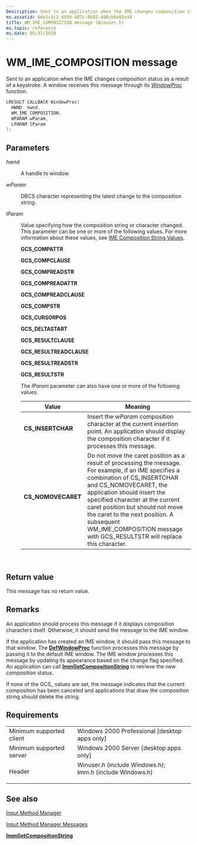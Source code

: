 ```yaml
---
Description: Sent to an application when the IME changes composition status as a result of a keystroke. A window receives this message through its WindowProc function.
ms.assetid: 6de1c4c2-d910-487c-8b82-408cb6e02c44
title: WM_IME_COMPOSITION message (Winuser.h)
ms.topic: reference
ms.date: 05/31/2018
---
```


# WM\_IME\_COMPOSITION message

Sent to an application when the IME changes composition status as a result of a keystroke. A window receives this message through its [*WindowProc*](/previous-versions/windows/desktop/legacy/ms633573(v=vs.85)) function.


```C++
LRESULT CALLBACK WindowProc(
  HWND  hwnd,     
  WM_IME_COMPOSITION,   
  WPARAM wParam,
  LPARAM lParam          
);
```



## Parameters

<dl> <dt>

*hwnd* 
</dt> <dd>

A handle to window.

</dd> <dt>

*wParam* 
</dt> <dd>

DBCS character representing the latest change to the composition string.

</dd> <dt>

*lParam* 
</dt> <dd>

Value specifying how the composition string or character changed. This parameter can be one or more of the following values. For more information about these values, see [IME Composition String Values](ime-composition-string-values.md).

<dl><span id="GCS_COMPATTR"></span><span id="gcs_compattr"></span><dt>

**GCS\_COMPATTR**
</dt><span id="GCS_COMPCLAUSE"></span><span id="gcs_compclause"></span><dt>

**GCS\_COMPCLAUSE**
</dt><span id="GCS_COMPREADSTR"></span><span id="gcs_compreadstr"></span><dt>

**GCS\_COMPREADSTR**
</dt><span id="GCS_COMPREADATTR"></span><span id="gcs_compreadattr"></span><dt>

**GCS\_COMPREADATTR**
</dt><span id="GCS_COMPREADCLAUSE"></span><span id="gcs_compreadclause"></span><dt>

**GCS\_COMPREADCLAUSE**
</dt><span id="GCS_COMPSTR"></span><span id="gcs_compstr"></span><dt>

**GCS\_COMPSTR**
</dt><span id="GCS_CURSORPOS"></span><span id="gcs_cursorpos"></span><dt>

**GCS\_CURSORPOS**
</dt><span id="GCS_DELTASTART"></span><span id="gcs_deltastart"></span><dt>

**GCS\_DELTASTART**
</dt><span id="GCS_RESULTCLAUSE"></span><span id="gcs_resultclause"></span><dt>

**GCS\_RESULTCLAUSE**
</dt><span id="GCS_RESULTREADCLAUSE"></span><span id="gcs_resultreadclause"></span><dt>

**GCS\_RESULTREADCLAUSE**
</dt><span id="GCS_RESULTREADSTR"></span><span id="gcs_resultreadstr"></span><dt>

**GCS\_RESULTREADSTR**
</dt><span id="GCS_RESULTSTR"></span><span id="gcs_resultstr"></span><dt>

**GCS\_RESULTSTR**
</dt> </dl>

The *lParam* parameter can also have one or more of the following values.



| Value                                                                                                                                                            | Meaning                                                                                                                                                                                                                                                                                                                                                                                                   |
|------------------------------------------------------------------------------------------------------------------------------------------------------------------|-----------------------------------------------------------------------------------------------------------------------------------------------------------------------------------------------------------------------------------------------------------------------------------------------------------------------------------------------------------------------------------------------------------|
| <span id="CS_INSERTCHAR"></span><span id="cs_insertchar"></span><dl> <dt>**CS\_INSERTCHAR**</dt> </dl>    | Insert the *wParam* composition character at the current insertion point. An application should display the composition character if it processes this message.<br/>                                                                                                                                                                                                                                |
| <span id="CS_NOMOVECARET"></span><span id="cs_nomovecaret"></span><dl> <dt>**CS\_NOMOVECARET**</dt> </dl> | Do not move the caret position as a result of processing the message. For example, if an IME specifies a combination of CS\_INSERTCHAR and CS\_NOMOVECARET, the application should insert the specified character at the current caret position but should not move the caret to the next position. A subsequent WM\_IME\_COMPOSITION message with GCS\_RESULTSTR will replace this character.<br/> |



 

</dd> </dl>

## Return value

This message has no return value.

## Remarks

An application should process this message if it displays composition characters itself. Otherwise, it should send the message to the IME window.

If the application has created an IME window, it should pass this message to that window. The [**DefWindowProc**](/windows/desktop/api/winuser/nf-winuser-defwindowproca)  function processes this message by passing it to the default IME window. The IME window processes this message by updating its appearance based on the change flag specified. An application can call [**ImmGetCompositionString**](/windows/desktop/api/Imm/nf-imm-immgetcompositionstringa) to retrieve the new composition status.

If none of the GCS\_ values are set, the message indicates that the current composition has been canceled and applications that draw the composition string should delete the string.

## Requirements



|                                     |                                                                                                                                                                                           |
|-------------------------------------|-------------------------------------------------------------------------------------------------------------------------------------------------------------------------------------------|
| Minimum supported client<br/> | Windows 2000 Professional \[desktop apps only\]<br/>                                                                                                                                |
| Minimum supported server<br/> | Windows 2000 Server \[desktop apps only\]<br/>                                                                                                                                      |
| Header<br/>                   | <dl> <dt>Winuser.h (include Windows.h); </dt> <dt>Imm.h (include Windows.h)</dt> </dl> |



## See also

<dl> <dt>

[Input Method Manager](input-method-manager.md)
</dt> <dt>

[Input Method Manager Messages](input-method-manager-messages.md)
</dt> <dt>

[**ImmGetCompositionString**](/windows/desktop/api/Imm/nf-imm-immgetcompositionstringa)
</dt> </dl>

 

 